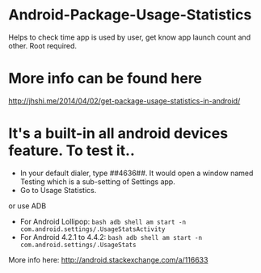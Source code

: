# Android-Package-Usage-Statistics
Helps to check time app is used by user, get know app launch count and other. Root required.

# More info can be found here
http://jhshi.me/2014/04/02/get-package-usage-statistics-in-android/

# It's a built-in all android devices feature. To test it..
+ In your default dialer, type *#*#4636#*#*. It would open a window named Testing which is a sub-setting of Settings app.
+ Go to Usage Statistics.

or use ADB
+ For Android Lollipop: ```bash adb shell am start -n com.android.settings/.UsageStatsActivity```
+ For Android 4.2.1 to 4.4.2: ```bash adb shell am start -n com.android.settings/.UsageStats```

More info here: http://android.stackexchange.com/a/116633
